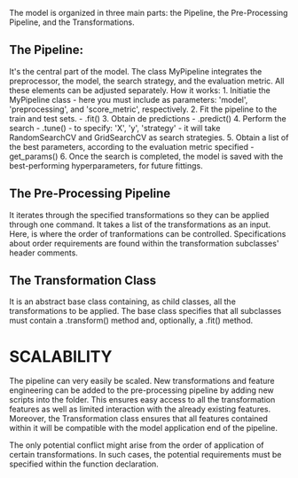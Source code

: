 The model is organized in three main parts: the Pipeline, the Pre-Processing Pipeline, and the Transformations.

## The Pipeline:
It's the central part of the model. The class MyPipeline integrates the preprocessor, the model, the search strategy, and the evaluation metric. All these elements can be adjusted separately. 
How it works:
    1. Initiatie the MyPipeline class - here you must include as parameters: 'model', 'preprocessing', and 'score_metric', respectively.
    2. Fit the pipeline to the train and test sets. - .fit()
    3. Obtain de predictions - .predict()
    4. Perform the search - .tune() - to specify: 'X', 'y', 'strategy' - it will take RandomSearchCV and GridSearchCV as search strategies. 
    5. Obtain a list of the best parameters, according to the evaluation metric specified - get_params()
    6. Once the search is completed, the model is saved with the best-performing hyperparameters, for future fittings.

## The Pre-Processing Pipeline
It iterates through the specified transformations so they can be applied through one command. It takes a list of the transformations as an input. Here, is where the order of tranformations can be controlled. Specifications about order requirements are found within the transformation subclasses' header comments.

## The Transformation Class
It is an abstract base class containing, as child classes, all the transformations to be applied. The base class specifies that all subclasses must contain a .transform() method and, optionally, a .fit() method.

# SCALABILITY

The pipeline can very easily be scaled. New transformations and feature engineering can be added to the pre-processing pipeline by adding new scripts into the folder. This ensures easy access to all the transformation features as well as limited interaction with the already existing features. Moreover, the Transformation class ensures that all features contained within it will be compatible with the model application end of the pipeline.

The only potential conflict might arise from the order of application of certain transformations. In such cases, the potential requirements must be specified within the function declaration.